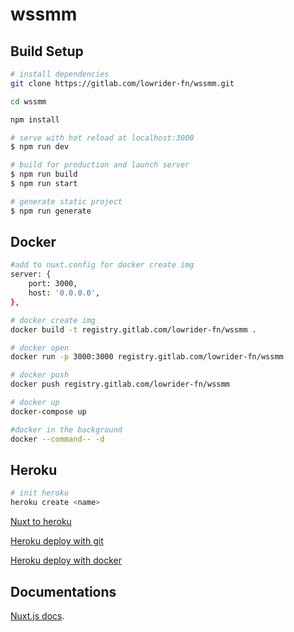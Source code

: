 # wssmm

## Build Setup

```bash
# install dependencies
git clone https://gitlab.com/lowrider-fn/wssmm.git

cd wssmm

npm install

# serve with hot reload at localhost:3000
$ npm run dev

# build for production and launch server
$ npm run build
$ npm run start

# generate static project
$ npm run generate
```

## Docker

```bash
#add to nuxt.config for docker create img
server: {
    port: 3000,
    host: '0.0.0.0',
},

# docker create img
docker build -t registry.gitlab.com/lowrider-fn/wssmm .

# docker open
docker run -p 3000:3000 registry.gitlab.com/lowrider-fn/wssmm

# docker push
docker push registry.gitlab.com/lowrider-fn/wssmm

# docker up
docker-compose up

#docker in the background
docker --command-- -d
```


## Heroku

```bash
# init heroku 
heroku create <name>
```
[Nuxt to heroku](https://ru.nuxtjs.org/faq/heroku-deployment/)

[Heroku deploy with git](https://devcenter.heroku.com/categories/deploying-with-git)

[Heroku deploy with docker](https://devcenter.heroku.com/articles/container-registry-and-runtime)

## Documentations
[Nuxt.js docs](https://nuxtjs.org).
